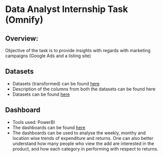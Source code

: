 # Data Analyst Internship Task (Omnify)

## Overview:
Objective of the task is to provide insights with regards with marketing campaigns (Google Ads and a listing site)

## Datasets
- Datasets (transformed) can be found [here](https://github.com/Kodali-N/DataAnalystInternship_Task/tree/main/Data)
- Description of the columns from both the datasets can be found here
- Datasets can be found [here](https://github.com/Kodali-N/Revenue_insights/tree/main/data)

## Dashboard
- Tools used: PowerBI
- The dashboards can be found [here](https://github.com/Kodali-N/DataAnalystInternship_Task/tree/main/Dashboards)
- The dashboards can be used to analyse the weekly, monthy and location wise trends of expenditure and returns. One can also better understand how      many people who view the add are interested in the product, and how each category in performing with respect to returns. 
